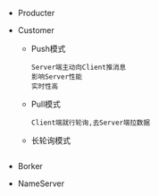 - Producter

- Customer

  - Push模式

    ```
    Server端主动向Client推消息
    影响Server性能
    实时性高
    ```

  - Pull模式

    ```
    Client端就行轮询,去Server端拉数据
    ```

  - 长轮询模式
  
    ```
    ```
  
- Borker

- NameServer

